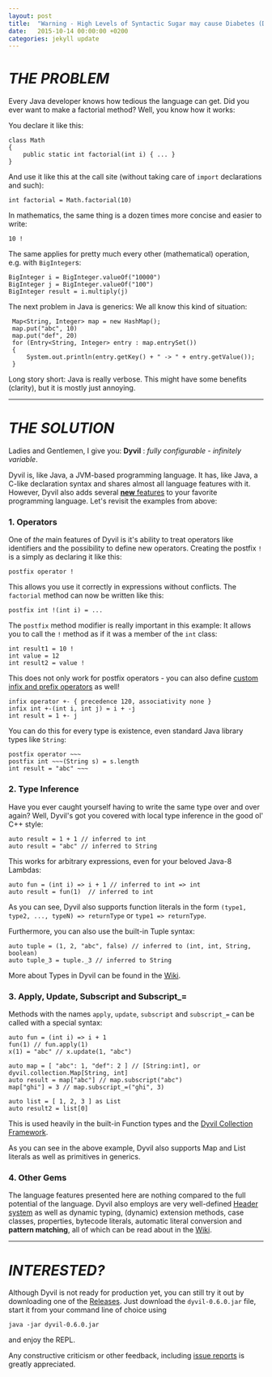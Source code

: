 ```yaml
---
layout: post
title:  "Warning - High Levels of Syntactic Sugar may cause Diabetes (Dyvil v0.6.0)"
date:   2015-10-14 00:00:00 +0200
categories: jekyll update
---
```


# ***THE PROBLEM***

Every Java developer knows how tedious the language can get. Did you ever want to make a factorial method? Well, you know how it works:

You declare it like this:

    class Math
    {
        public static int factorial(int i) { ... }
    }

And use it like this at the call site (without taking care of `import` declarations and such):

    int factorial = Math.factorial(10)

In mathematics, the same thing is a dozen times more concise and easier to write:

    10 !

The same applies for pretty much every other (mathematical) operation, e.g. with `BigInteger`s:

    BigInteger i = BigInteger.valueOf("10000")
    BigInteger j = BigInteger.valueOf("100")
    BigInteger result = i.multiply(j)

The next problem in Java is generics: We all know this kind of situation:

     Map<String, Integer> map = new HashMap();
     map.put("abc", 10)
     map.put("def", 20)
     for (Entry<String, Integer> entry : map.entrySet())
     {
         System.out.println(entry.getKey() + " -> " + entry.getValue());
     }

Long story short: Java is really verbose. This might have some benefits (clarity), but it is mostly just annoying.

-----

# ***THE SOLUTION***

Ladies and Gentlemen, I give you: **Dyvil** : *fully configurable - infinitely variable*.

Dyvil is, like Java, a JVM-based programming language. It has, like Java, a C-like declaration syntax and shares almost all language features with it. However, Dyvil also adds several [**new** features](https://github.com/Dyvil/Dyvil/wiki/Language-Features) to your favorite programming language. Let's revisit the examples from above:

### 1. Operators

One of *the* main features of Dyvil is it's ability to treat operators like identifiers and the possibility to define new operators. Creating the postfix `!` is a simply as declaring it like this:

    postfix operator !

This allows you use it correctly in expressions without conflicts. The `factorial` method can now be written like this:

    postfix int !(int i) = ...

The `postfix` method modifier is really important in this example: It allows you to call the `!` method as if it was a member of the `int` class:

    int result1 = 10 !
    int value = 12
    int result2 = value !

This does not only work for postfix operators - you can also define [custom infix and prefix operators](https://github.com/Dyvil/Dyvil/wiki/Operators) as well!

    infix operator +- { precedence 120, associativity none }
    infix int +-(int i, int j) = i + -j
    int result = 1 +- j

You can do this for every type is existence, even standard Java library types like `String`:

    postfix operator ~~~
    postfix int ~~~(String s) = s.length
    int result = "abc" ~~~

### 2. Type Inference

Have you ever caught yourself having to write the same type over and over again? Well, Dyvil's got you covered with local type inference in the good ol' C++ style:

    auto result = 1 + 1 // inferred to int
    auto result = "abc" // inferred to String

This works for arbitrary expressions, even for your beloved Java-8 Lambdas:

    auto fun = (int i) => i + 1 // inferred to int => int
    auto result = fun(1)  // inferred to int

As you can see, Dyvil also supports function literals in the form `(type1, type2, ..., typeN) => returnType` or `type1 => returnType`.

Furthermore, you can also use the built-in Tuple syntax:

    auto tuple = (1, 2, "abc", false) // inferred to (int, int, String, boolean)
    auto tuple_3 = tuple._3 // inferred to String

More about Types in Dyvil can be found in the [Wiki](https://github.com/Dyvil/Dyvil/wiki/Types).

### 3. Apply, Update, Subscript and Subscript_=

Methods with the names `apply`, `update`, `subscript` and `subscript_=` can be called with a special syntax:

    auto fun = (int i) => i + 1
    fun(1) // fun.apply(1)
    x(1) = "abc" // x.update(1, "abc")

    auto map = [ "abc": 1, "def": 2 ] // [String:int], or dyvil.collection.Map[String, int]
    auto result = map["abc"] // map.subscript("abc")
    map["ghi"] = 3 // map.subscript_=("ghi", 3)

    auto list = [ 1, 2, 3 ] as List
    auto result2 = list[0]

This is used heavily in the built-in Function types and the [Dyvil Collection Framework](https://github.com/Dyvil/Dyvil/wiki/Collections).

As you can see in the above example, Dyvil also supports Map and List literals as well as primitives in generics.

### 4. Other Gems

The language features presented here are nothing compared to the full potential of the language. Dyvil also employs are very well-defined [Header system](https://github.com/Dyvil/Dyvil/wiki/Headers) as well as dynamic typing, (dynamic) extension methods, case classes, properties, bytecode literals, automatic literal conversion and **pattern matching**, all of which can be read about in the [Wiki](https://github.com/Dyvil/Dyvil/wiki).

-----

# ***INTERESTED?***

Although Dyvil is not ready for production yet, you can still try it out by downloading one of the [Releases](https://github.com/Dyvil/Dyvil/releases). Just download the `dyvil-0.6.0.jar` file, start it from your command line of choice using

    java -jar dyvil-0.6.0.jar

and enjoy the REPL.

Any constructive criticism or other feedback, including [issue reports](https://github.com/Dyvil/Dyvil/issues) is greatly appreciated.
